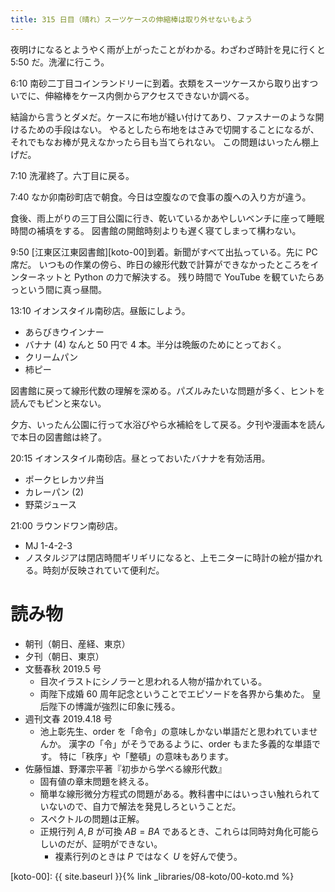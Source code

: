 ```yaml
---
title: 315 日目（晴れ）スーツケースの伸縮棒は取り外せないもよう
---
```


夜明けになるとようやく雨が上がったことがわかる。わざわざ時計を見に行くと 5:50 だ。洗濯に行こう。

6:10 南砂二丁目コインランドリーに到着。衣類をスーツケースから取り出すついでに、伸縮棒をケース内側からアクセスできないか調べる。

結論から言うとダメだ。ケースに布地が縫い付けてあり、ファスナーのような開けるための手段はない。
やるとしたら布地をはさみで切開することになるが、それでもなお棒が見えなかったら目も当てられない。
この問題はいったん棚上げだ。

7:10 洗濯終了。六丁目に戻る。

7:40 なか卯南砂町店で朝食。今日は空腹なので食事の腹への入り方が違う。

食後、雨上がりの三丁目公園に行き、乾いているかあやしいベンチに座って睡眠時間の補填をする。
図書館の開館時刻よりも遅く寝てしまって構わない。

9:50 [江東区江東図書館][koto-00]到着。新聞がすべて出払っている。先に PC 席だ。
いつもの作業の傍ら、昨日の線形代数で計算ができなかったところをインターネットと Python の力で解決する。
残り時間で YouTube を観ていたらあっという間に真っ昼間。

13:10 イオンスタイル南砂店。昼飯にしよう。

* あらびきウインナー
* バナナ (4) なんと 50 円で 4 本。半分は晩飯のためにとっておく。
* クリームパン
* 柿ピー

図書館に戻って線形代数の理解を深める。パズルみたいな問題が多く、ヒントを読んでもピンと来ない。

夕方、いったん公園に行って水浴びやら水補給をして戻る。夕刊や漫画本を読んで本日の図書館は終了。

20:15 イオンスタイル南砂店。昼とっておいたバナナを有効活用。

* ポークヒレカツ弁当
* カレーパン (2)
* 野菜ジュース

21:00 ラウンドワン南砂店。

* MJ 1-4-2-3
* ノスタルジアは閉店時間ギリギリになると、上モニターに時計の絵が描かれる。時刻が反映されていて便利だ。

# 読み物

* 朝刊（朝日、産経、東京）
* 夕刊（朝日、東京）
* 文藝春秋 2019.5 号
  * 目次イラストにシノラーと思われる人物が描かれている。
  * 両陛下成婚 60 周年記念ということでエピソードを各界から集めた。
    皇后陛下の博識が強烈に印象に残る。
* 週刊文春 2019.4.18 号
  * 池上彰先生、order を「命令」の意味しかない単語だと思われていませんか。
    漢字の「令」がそうであるように、order もまた多義的な単語です。
    特に「秩序」や「整頓」の意味もあります。
* 佐藤恒雄、野澤宗平著『初歩から学べる線形代数』
  * 固有値の章末問題を終える。
  * 簡単な線形微分方程式の問題がある。教科書中にはいっさい触れられていないので、自力で解法を発見しろということだ。
  * スペクトルの問題は正解。
  * 正規行列 $A, B$ が可換 $AB = BA$ であるとき、これらは同時対角化可能らしいのだが、証明ができない。
    * 複素行列のときは $P$ ではなく $U$ を好んで使う。

[koto-00]: {{ site.baseurl }}{% link _libraries/08-koto/00-koto.md %}
